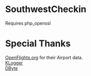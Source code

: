 SouthwestCheckin
================

Requires php_openssl

# Special Thanks
[OpenFlights.org](http://openflights.org/data.html) for their Airport data.   
[KLogger](https://github.com/katzgrau/KLogger)   
[DByte](https://github.com/Xeoncross/DByte)   
